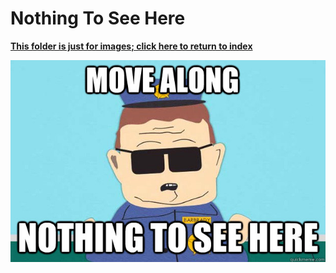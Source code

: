 # Nothing To See Here

**[This folder is just for images; click here to return to index](//github.com/LacledesLAN/README.1ST)**

![Nothing To See Here](https://raw.githubusercontent.com/LacledesLAN/README.1ST/master/.images/NothingToSeeHere.png)